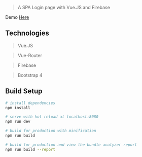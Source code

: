 > A SPA Login page with Vue.JS and Firebase

Demo [Here](https://videoinstructor.netlify.com/)

## Technologies

> Vue.JS

> Vue-Router

> Firebase

> Bootstrap 4

## Build Setup

```bash
# install dependencies
npm install

# serve with hot reload at localhost:8080
npm run dev

# build for production with minification
npm run build

# build for production and view the bundle analyzer report
npm run build --report
```
